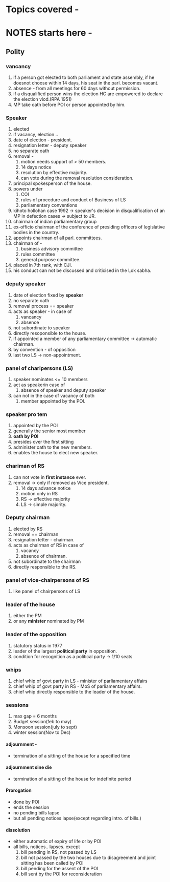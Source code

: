 # Topics covered - 


# NOTES starts here -
## Polity
### vancancy
1. if a person got elected to both parliament and state assembly, if he doesnot choose within 14 days, his seat in the parl. becomes vacant.
2. absence - from all meetings for 60 days without permission.
3. if a disqualified person wins the election HC are empowered to declare the election viod.(RPA 1951)
4. MP take oath before POI or person appointed by him.
### Speaker
1. elected
2. if vacancy, election ..
3. date of election - president.
4. resignation letter - deputy speaker
5. no separate oath
6. removal - 
	1. motion needs support of > 50 members.
	2. 14 days notice
	3. resolution by effective majority.
	4. can vote during the removal resolution consideration.
7. principal spokesperson of the house.
8. powers under
	1. COI
	2. rules of procedure and conduct of Business of LS
	3. parliamentary conventions
9. kihoto hollohan case 1992 -> speaker's decision in disqualification of an MP in defection cases -> subject to JR.
10. chairman of indian parliamentary group
11. ex-officio chairman of the conference of presiding officers of legislative bodies in the country.
12. appoints chairman of all parl. committees.
13. chairman of - 
	1. business advisory committee
	2. rules committee
	3. general purpose committee.
14. placed in 7th rank, with CJI.
15. his conduct can not be discussed and criticised in the Lok sabha.

### deputy speaker
1. date of election fixed by **speaker**
2. no separate oath
3. removal process == speaker
4. acts as speaker - in case of 
	1. vancancy
	2. absence
5. not subordinate to speaker
6. directly resoponsible to the house.
7. if appointed a member of any parliamentary committee -> automatic chairman.
8. by convention - of opposition
9. last two LS -> non-appointment.

### panel of charipersons (LS)
1. speaker nominates <= 10 members
2. act as speakerin case of 
	1. absence of speaker and deputy speaker
3. can not in the case of vacancy of both
	1. member appointed by the POI.
### speaker pro tem
1. appointed by the POI
2. generally the senior most member
3. **oath by POI**
4. presides over the first sitting
5. administer oath to the new members.
6. enables the house to elect new speaker.

### chariman of RS
1. can not vote in **first instance** ever.
2. removal -> only if removed as Vice president.
	1. 14 days advance notice
	2. motion only in RS
	3. RS -> effective majority
	4. LS -> simple majority.
### Deputy chairman
1. elected by RS
2. removal  == chairman
3. resignation letter - chairman.
4. acts as chairman of RS in case of 
	1. vacancy
	2. absence of chairman.
5. not subordinate to the chairman
6. directly responsible to the RS.
### panel of vice-chairpersons of RS
1. like panel of chairpersons of LS

### leader of the house
1. either the PM
2. or any **minister** nominated by PM
### leader of the opposition
1. statutory status in 1977
2. leader of the largest **political party** in opposition.
3. condition for recognition as a political party -> 1/10 seats
### whips
1. chief whip of govt party in LS - minister of parliamentary affairs
2. chief whip of govt party in RS - MoS of parliamentary affairs.
3. chief whip directly responsible to the leader of the house.
### sessions
1. max gap = 6 months
2. Budget session(feb to may)
3. Monsoon session(july to sept)
4. winter session(Nov to Dec)
#### adjournment -
- termination of a sitting of the house for a specified time
#### adjournment sine die
- termination of a sitting of the house for indefinite period
#### Prorogation
- done by POI
- ends the session
- no pending bills lapse
- but all  pending notices lapse(except regarding intro. of bills.)
#### dissolution
- either automatic of expiry of life or by POI
- all bills, notices.. lapses. except
	1. bill pending in RS, not passed by LS
	2. bill not passed by the two houses due to disagreement and joint sitting has been called by POI
	3. bill pending for the assent of the POI
	4. bill sent by the POI for reconsideration